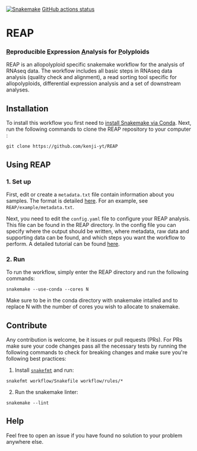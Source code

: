 [![Snakemake](https://img.shields.io/badge/snakemake-≥6.3.0-brightgreen.svg)](https://snakemake.github.io)
[GitHub actions status](https://github.com/kenji-yt/REAP/actions/workflows/main.yml/badge.svg)

# REAP
### <ins>R</ins>eproducible <ins>E</ins>xpression <ins>A</ins>nalysis for <ins>P</ins>olyploids

REAP is an allopolyploid specific snakemake workflow for the analysis of RNAseq data. The workflow includes all basic steps in RNAseq data analysis (quality check and alignment), a read sorting tool specific for allopolyploids, differential expression analysis and a set of downstream analyses.

## Installation

To install this workflow you first need to [install Snakemake via Conda](https://snakemake.readthedocs.io/en/stable/getting_started/installation.html). Next, run the following commands to clone the REAP repository to your computer :

```
git clone https://github.com/kenji-yt/REAP
```

## Using REAP

### 1. Set up
First, edit or create a `metadata.txt` file contain information about you samples. The format is detailed [here](https://github.com/supermaxiste/ARPEGGIO/wiki/Input-files). For an example, see `REAP/example/metadata.txt`.

Next, you need to edit the `config.yaml` file to configure your REAP analysis. This file can be found in the REAP directory.
In the config file you can specify where the output should be written, where metadata, raw data and supporting data can be found, and which steps you want the workflow to perform. A detailed tutorial can be found [here](https://github.com/supermaxiste/ARPEGGIO/wiki). 

### 2. Run

To run the workflow, simply enter the REAP directory and run the following commands:

```
snakemake --use-conda --cores N 
```

Make sure to be in the conda directory with snakemake intalled and to replace N with the number of cores you wish to allocate to snakemake. 

## Contribute
Any contribution is welcome, be it issues or pull requests (PRs). For PRs make sure your code changes pass all the necessary tests by running the following commands to check for breaking changes and make sure you're following best practices:

1) Install [`snakefmt`](https://github.com/snakemake/snakefmt) and run:

```
snakefmt workflow/Snakefile workflow/rules/*
```

2) Run the snakemake linter:

```
snakemake --lint
```


## Help
Feel free to open an issue if you have found no solution to your problem anywhere else. 
